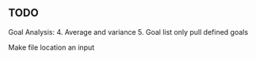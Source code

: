## TODO

Goal Analysis:
4. Average and variance
5. Goal list only pull defined goals


Make file location an input
